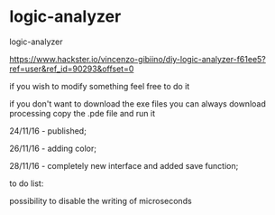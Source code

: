 # logic-analyzer

logic-analyzer

https://www.hackster.io/vincenzo-gibiino/diy-logic-analyzer-f61ee5?ref=user&ref_id=90293&offset=0

if you wish to modify something feel free to do it

if you don't want to download the exe files you can always download processing copy the .pde file and run it

24/11/16 - published;

26/11/16 - adding color;

28/11/16 - completely new interface and added save function;



to do list:

possibility to disable the writing of microseconds
